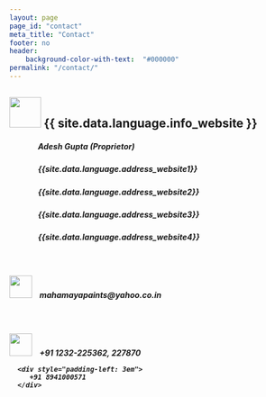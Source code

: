```yaml
---
layout: page
page_id: "contact"
meta_title: "Contact"
footer: no
header:
    background-color-with-text:  "#000000"
permalink: "/contact/"
---
```


<h2>
     <span>
         <img src="{{ site.urlimg }}/{{ site.location_icon}}" style="height:54px;width: 56px"></span>
     <span>
        {{ site.data.language.info_website }}
     </span>
 </h2>

<div style="padding-left: 10%"><h5>
     Adesh Gupta (Proprietor)
 </h5>
 </div>

 <div style="padding-left: 10%"><h5>
     {{site.data.language.address_website1}}
 </h5>
 </div>
 <div style="padding-left: 10%">
    <h5>
     {{site.data.language.address_website2}}
    </h5>
 </div>

 <div style="padding-left: 10%">
    <h5>
     {{site.data.language.address_website3}}
    </h5>
 </div>

 <div style="padding-left: 10%">
    <h5>
     {{site.data.language.address_website4}}
    </h5>
 </div>

<div>
    <h7>
     &nbsp;
    </h7>
</div>

<h5 >
 <span>
      <img src="{{ site.urlimg }}/email.png" style="height:40px;width: 40px;" >
 </span>
 <span style="padding-left: 0.7em">
    mahamayapaints@yahoo.co.in
 </span>
</h5>

<div>
    <h7 >
        &nbsp;
    </h7>
</div>

<h5 >
     <span><img src="{{ site.urlimg }}/phone1.png" style="height:40px;width: 40px" ></span>
     <span style="padding-left: 0.7em">+91 1232-225362, 227870</span>

      <div style="padding-left: 3em">
         +91 8941000571
      </div>
 </h5>


